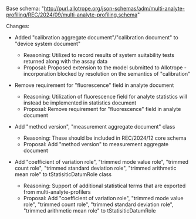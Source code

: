 Base schema: "http://purl.allotrope.org/json-schemas/adm/multi-analyte-profiling/REC/2024/09/multi-analyte-profiling.schema"

Changes:

* Added "calibration aggregate document"/"calibration document" to "device system document"
  * Reasoning: Utilized to record results of system suitability tests returned along with the assay data
  * Proposal: Proposed extension to the model submitted to Allotrope - incorporation blocked by resolution on the semantics of "calibration"


* Remove requirement for "fluorescence" field in analyte document
  * Reasoning: Utilization of fluorescence field for analyte statistics will instead be implemented in statistics document
  * Proposal: Remove requirement for "fluorescence" field in analyte document

* Add "method version", "measurement aggregate document" class
  * Reasoning: These should be included in REC/2024/12 core schema
  * Proposal: Add "method version" to measurement aggregate document

* Add "coefficient of variation role", "trimmed mode value role", "trimmed count role", "trimmed standard deviation role", "trimmed arithmetic mean role" to tStatisiticDatumRole class
  * Reasoning: Support of additional statistical terms that are exported from multi-analyte-profilers
  * Proposal: Add "coefficient of variation role", "trimmed mode value role", "trimmed count role", "trimmed standard deviation role", "trimmed arithmetic mean role" to tStatisiticDatumRole
